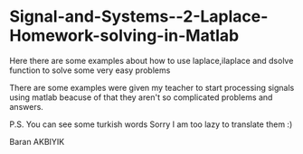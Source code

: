 # Signal-and-Systems--2-Laplace-Homework-solving-in-Matlab
Here there are some examples about how to use laplace,ilaplace and dsolve function to solve some very easy problems

There are some examples were given my teacher to start processing signals using matlab beacuse of that they aren't so complicated problems and answers.

P.S. You can see some turkish words Sorry I am too lazy to translate them :)

Baran AKBIYIK
